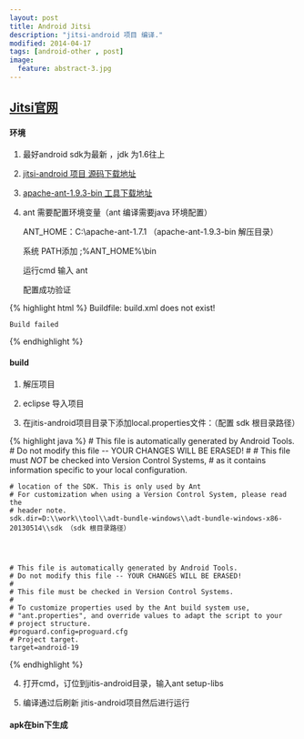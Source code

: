 ```yaml
---
layout: post
title: Android Jitsi
description: "jitsi-android 项目 编译."
modified: 2014-04-17
tags: [android-other , post]
image:
  feature: abstract-3.jpg
---
```


## [Jitsi官网](http://jitsi.org/)

#### 环境

1. 最好android sdk为最新 ，jdk 为1.6往上

2. [jitsi-android 项目 源码下载地址](https://github.com/jitsi/jitsi-android)

3. [apache-ant-1.9.3-bin 工具下载地址](http://ant.apache.org/bindownload.cgi)

4. ant 需要配置环境变量（ant 编译需要java 环境配置）
   
   ANT_HOME：C:\apache-ant-1.7.1  （apache-ant-1.9.3-bin 解压目录）
   
   系统 PATH添加 ;%ANT_HOME%\bin 
   
   运行cmd 输入 ant
   
   配置成功验证

{% highlight html %}
    Buildfile: build.xml does not exist!
    
    Build failed
{% endhighlight %}

#### build

1. 解压项目

2. eclipse 导入项目

3. 在jitis-android项目目录下添加local.properties文件：（配置 sdk 根目录路径）

{% highlight java %}
    # This file is automatically generated by Android Tools.
    # Do not modify this file -- YOUR CHANGES WILL BE ERASED!
    #
    # This file must *NOT* be checked into Version Control Systems,
    # as it contains information specific to your local configuration.


    # location of the SDK. This is only used by Ant
    # For customization when using a Version Control System, please read the
    # header note.
    sdk.dir=D:\\work\\tool\\adt-bundle-windows\\adt-bundle-windows-x86-20130514\\sdk （sdk 根目录路径）




    # This file is automatically generated by Android Tools.
    # Do not modify this file -- YOUR CHANGES WILL BE ERASED!
    #
    # This file must be checked in Version Control Systems.
    #
    # To customize properties used by the Ant build system use,
    # "ant.properties", and override values to adapt the script to your
    # project structure.
    #proguard.config=proguard.cfg
    # Project target.
    target=android-19
{% endhighlight %}


4. 打开cmd，订位到jitis-android目录，输入ant setup-libs

5. 编译通过后刷新 jitis-android项目然后进行运行 

#### apk在bin下生成



